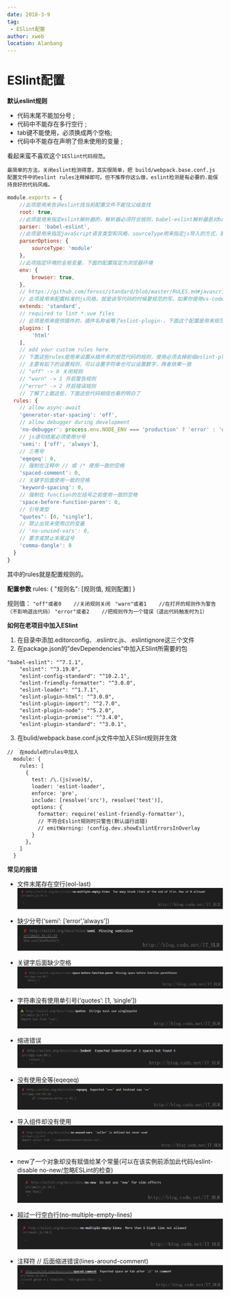```yaml
---
date: 2018-3-9
tag: 
 - ESlint配置
author: xweb
location: Alanbang
---
```

# ESlint配置
**默认eslint规则**
* 代码末尾不能加分号 ;
* 代码中不能存在多行空行 ;
* tab键不能使用，必须换成两个空格;
* 代码中不能存在声明了但未使用的变量 ;

看起来蛮不喜欢这个`1ESlint代码规范`。

`最简单的方法，关闭eslint检测得意，其实很简单，把 build/webpack.base.conf.js 配置文件中的eslint rules注释掉即可。但不推荐你这么做，eslint检测是有必要的.能保持良好的代码风格。`

```js
module.exports = {
    //此项是用来告诉eslint找当前配置文件不能往父级查找
    root: true, 
    //此项是用来指定eslint解析器的，解析器必须符合规则，babel-eslint解析器是对babel解析器的包装使其与ESLint解析
    parser: 'babel-eslint',
    //此项是用来指定javaScript语言类型和风格，sourceType用来指定js导入的方式，默认是script，此处设置为module，指某块导入方式
    parserOptions: {
        sourceType: 'module'
    },
    //此项指定环境的全局变量，下面的配置指定为浏览器环境
    env: {
        browser: true,
    },
    // https://github.com/feross/standard/blob/master/RULES.md#javascript-standard-style
    // 此项是用来配置标准的js风格，就是说写代码的时候要规范的写，如果你使用vs-code我觉得应该可以避免出错
    extends: 'standard',
    // required to lint *.vue files
    // 此项是用来提供插件的，插件名称省略了eslint-plugin-，下面这个配置是用来规范html的
    plugins: [
        'html'
    ],
    // add your custom rules here
    // 下面这些rules是用来设置从插件来的规范代码的规则，使用必须去掉前缀eslint-plugin-
    // 主要有如下的设置规则，可以设置字符串也可以设置数字，两者效果一致
    // "off" -> 0 关闭规则
    // "warn" -> 1 开启警告规则
    //"error" -> 2 开启错误规则
    // 了解了上面这些，下面这些代码相信也看的明白了
  rules: {
    // allow async-await
    'generator-star-spacing': 'off',
    // allow debugger during development
    'no-debugger': process.env.NODE_ENV === 'production' ? 'error' : 'off',
    // js语句结尾必须使用分号
    'semi': ['off', 'always'],
    // 三等号
    'eqeqeq': 0,
    // 强制在注释中 // 或 /* 使用一致的空格
    'spaced-comment': 0,
    // 关键字后面使用一致的空格
    'keyword-spacing': 0,
    // 强制在 function的左括号之前使用一致的空格
    'space-before-function-paren': 0,
    // 引号类型
    "quotes": [0, "single"],
    // 禁止出现未使用过的变量
    // 'no-unused-vars': 0,
    // 要求或禁止末尾逗号
    'comma-dangle': 0
  }
}

```
其中的rules就是配置规则的。

**配置参数**
rules: {
    "规则名": [规则值, 规则配置]
}

规则值：
`"off"或者0    //关闭规则关闭 `
`"warn"或者1    //在打开的规则作为警告（不影响退出代码）`
`"error"或者2    //把规则作为一个错误（退出代码触发时为1）`

**如何在老项目中加入ESlint**
1. 在目录中添加.editorconfig、.eslintrc.js、.eslintignore这三个文件
2. 在package.json的”devDependencies”中加入ESlint所需要的包
```
"babel-eslint": "^7.1.1",
    "eslint": "^3.19.0",
    "eslint-config-standard": "^10.2.1",
    "eslint-friendly-formatter": "^3.0.0",
    "eslint-loader": "^1.7.1",
    "eslint-plugin-html": "^3.0.0",
    "eslint-plugin-import": "^2.7.0",
    "eslint-plugin-node": "^5.2.0",
    "eslint-plugin-promise": "^3.4.0",
    "eslint-plugin-standard": "^3.0.1",
```
3. 在bulid/webpack.base.conf.js文件中加入ESlint规则并生效
```
//  在module的rules中加入
  module: {
    rules: [
      {
        test: /\.(js|vue)$/,
        loader: 'eslint-loader',
        enforce: 'pre',
        include: [resolve('src'), resolve('test')],
        options: {
          formatter: require('eslint-friendly-formatter'),
          // 不符合Eslint规则时只警告(默认运行出错)
          // emitWarning: !config.dev.showEslintErrorsInOverlay
        }
      },
    ]
  }
```
**常见的报错**
* 文件末尾存在空行(eol-last)
![eslint_kong](../img/eslint_kong.png)

* 缺少分号(‘semi’: [‘error’,’always’])
![eslint_fen](../img/eslint_fen.png)

* 关键字后面缺少空格
![eslint_close](../img/eslint_close.png)

* 字符串没有使用单引号(’quotes’: [1, ’single’])
![eslint_ying](../img/eslint_ying.png)

* 缩进错误
![eslint_index](../img/eslint_index.png)

* 没有使用全等(eqeqeq)
![eslint_double](../img/eslint_double.png)

* 导入组件却没有使用
![eslint_null](../img/eslint_null.png)

* new了一个对象却没有赋值给某个常量(可以在该实例前添加此代码/eslint-disable no-new/忽略ESLint的检查)
![eslint_const](../img/eslint_const.png)

* 超过一行空白行(no-multiple-empty-lines)
![eslint_whilt](../img/eslint_whilt.png)

* 注释符 // 后面缩进错误(lines-around-comment)
![eslint_f](../img/eslint_f.png)